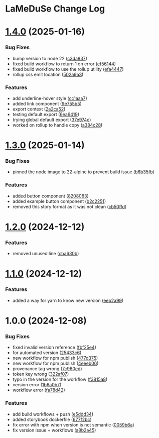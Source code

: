 # LaMeDuSe Change Log

# [1.4.0](https://github.com/LaMeDuSe/lameduse-libs-ui-react/compare/v1.3.0...v1.4.0) (2025-01-16)


### Bug Fixes

* bump version to node 22 ([c3da837](https://github.com/LaMeDuSe/lameduse-libs-ui-react/commit/c3da83759ef0df294afb512c90f262fcfe9b4381))
* fixed build workflow to return 1 on error ([ef56144](https://github.com/LaMeDuSe/lameduse-libs-ui-react/commit/ef56144b74d3a543c2b6aa067f48e7c2e0506bb7))
* fixed build workflow to use the rollup utility ([efa4447](https://github.com/LaMeDuSe/lameduse-libs-ui-react/commit/efa4447ed792e0ce4686ac4a23a8c9f82951c6ca))
* rollup css emit location ([502a9a3](https://github.com/LaMeDuSe/lameduse-libs-ui-react/commit/502a9a3f933e6cdbedb79a3789b822a73819f682))


### Features

* add underline-hover style ([cc1aaa7](https://github.com/LaMeDuSe/lameduse-libs-ui-react/commit/cc1aaa7279001808e33afeb4f6cb5d244d4ff074))
* added link component ([9e755b5](https://github.com/LaMeDuSe/lameduse-libs-ui-react/commit/9e755b582d2b28a94292f3702512d463a85b8293))
* export context ([2a2ca52](https://github.com/LaMeDuSe/lameduse-libs-ui-react/commit/2a2ca52bb8b6f130c1c56d957e7a6cc0513ceadd))
* testing default export ([6ea6419](https://github.com/LaMeDuSe/lameduse-libs-ui-react/commit/6ea641931f7524b5664ce30812bdda73eaa3af7f))
* trying global default export ([37e974c](https://github.com/LaMeDuSe/lameduse-libs-ui-react/commit/37e974c61e99effc88e5e087f1faff076ae87d19))
* worked on rollup to handle copy ([a384c28](https://github.com/LaMeDuSe/lameduse-libs-ui-react/commit/a384c28f1295cd083339c3af6b9c40572195c02a))

# [1.3.0](https://github.com/LaMeDuSe/lameduse-libs-ui-react/compare/v1.2.0...v1.3.0) (2025-01-14)


### Bug Fixes

* pinned the node image to 22-alpine to prevent build issue ([b6b35fb](https://github.com/LaMeDuSe/lameduse-libs-ui-react/commit/b6b35fb0de1c0518884f3e8f3a7cd9f08bf433ae))


### Features

* added button component ([8208083](https://github.com/LaMeDuSe/lameduse-libs-ui-react/commit/82080836692f316a341548f9f89efd0c76ccb37b))
* added example button component ([b2c2251](https://github.com/LaMeDuSe/lameduse-libs-ui-react/commit/b2c22515930189c655a7fff2287558e560216767))
* removed this story format as it was not clean ([cb50ffd](https://github.com/LaMeDuSe/lameduse-libs-ui-react/commit/cb50ffda52daae5c817fb196098cc4e129180314))

# [1.2.0](https://github.com/LaMeDuSe/lameduse-libs-ui-react/compare/v1.1.0...v1.2.0) (2024-12-12)


### Features

* removed unused line ([cba630b](https://github.com/LaMeDuSe/lameduse-libs-ui-react/commit/cba630b5e2a40fb97c452389883d5d6dd1b03230))

# [1.1.0](https://github.com/LaMeDuSe/lameduse-libs-ui-react/compare/v1.0.0...v1.1.0) (2024-12-12)


### Features

* added a way for yarn to know new version ([eeb2a99](https://github.com/LaMeDuSe/lameduse-libs-ui-react/commit/eeb2a99012fdac390dc299af18bd7c4342b070bc))

# 1.0.0 (2024-12-08)


### Bug Fixes

* fixed invalid version reference ([fbf25e4](https://github.com/LaMeDuSe/lameduse-libs-ui-react/commit/fbf25e43f907f8da2dff305a3993ed55ebb73b80))
* for automated version ([25433c6](https://github.com/LaMeDuSe/lameduse-libs-ui-react/commit/25433c66546e5960e951da54acf23a9f445f9636))
* new workflow for npm publish ([477d375](https://github.com/LaMeDuSe/lameduse-libs-ui-react/commit/477d375dbf3a4222557463295d173ada1c5fecd8))
* new workflow for npm publish ([4eeeb06](https://github.com/LaMeDuSe/lameduse-libs-ui-react/commit/4eeeb06763a51934868e2fb3f52dd8ff9667556a))
* provenance tag wrong ([7c960ed](https://github.com/LaMeDuSe/lameduse-libs-ui-react/commit/7c960ed1bdacc9538f06bd85ab48d3c5bf9df4e1))
* token key wrong ([322af07](https://github.com/LaMeDuSe/lameduse-libs-ui-react/commit/322af07e36eb51ceaa0c6534cde53c5b6b54c69a))
* typo in the version for the workflow ([f3815a8](https://github.com/LaMeDuSe/lameduse-libs-ui-react/commit/f3815a8fcb27b51e363d83415c952de629beffd2))
* version error ([1b6a0b7](https://github.com/LaMeDuSe/lameduse-libs-ui-react/commit/1b6a0b71296a1d2e9f57c274887f6654a4df0d2d))
* workflow error ([fa78d42](https://github.com/LaMeDuSe/lameduse-libs-ui-react/commit/fa78d4209559aa87e52436a02bb62ae18ba3852e))


### Features

* add build workflows + push ([e5ddd34](https://github.com/LaMeDuSe/lameduse-libs-ui-react/commit/e5ddd340ab7268b3c1f5f89903160c2a21548848))
* added storybook dockerfile ([677f2bc](https://github.com/LaMeDuSe/lameduse-libs-ui-react/commit/677f2bcf0feafb30820f1b2e8994423211c5c82f))
* fix error with npm when version is not semantic ([0059b6a](https://github.com/LaMeDuSe/lameduse-libs-ui-react/commit/0059b6afcca853d29a1888dc3f17e07234782fc5))
* fix version issue + workflows ([a8b2a45](https://github.com/LaMeDuSe/lameduse-libs-ui-react/commit/a8b2a458799e55a51ab4a5462fad2c9cc4916044))
